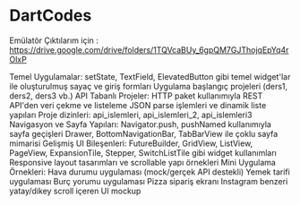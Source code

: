 # DartCodes
Emülatör Çıktılarım için : https://drive.google.com/drive/folders/1TQVcaBUy_6gpQM7GJThojqEpYq4rOlxP

Temel Uygulamalar:
setState, TextField, ElevatedButton gibi temel widget'lar ile oluşturulmuş sayaç ve giriş formları
Uygulama başlangıç projeleri (ders1, ders2, ders3 vb.)
API Tabanlı Projeler:
HTTP paket kullanımıyla REST API'den veri çekme ve listeleme
JSON parse işlemleri ve dinamik liste yapıları
Proje dizinleri: api_islemleri, api_islemleri_2, api_islemleri3
Navigasyon ve Sayfa Yapıları:
Navigator.push, pushNamed kullanımıyla sayfa geçişleri
Drawer, BottomNavigationBar, TabBarView ile çoklu sayfa mimarisi
Gelişmiş UI Bileşenleri:
FutureBuilder, GridView, ListView, PageView, ExpansionTile, Stepper, SwitchListTile gibi widget kullanımları
Responsive layout tasarımları ve scrollable yapı örnekleri
Mini Uygulama Örnekleri:
Hava durumu uygulaması (mock/gerçek API destekli)
Yemek tarifi uygulaması
Burç yorumu uygulaması
Pizza sipariş ekranı
Instagram benzeri yatay/dikey scroll içeren UI mockup
